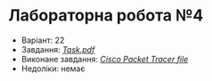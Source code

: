 # Лабораторна робота №4

- Варіант: 22
- Завдання: [*Task.pdf*](./Task.pdf)
- Виконане завдання: [*Cisco Packet Tracer file*](./Lab4.pkt)
- Недоліки: немає